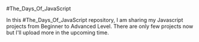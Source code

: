 #The_Days_Of_JavaScript

In this #The_Days_Of_JavaScript repository, I am sharing my Javascript projects from Beginner to Advanced Level. There are only few projects now but I'll upload more in the upcoming time.
